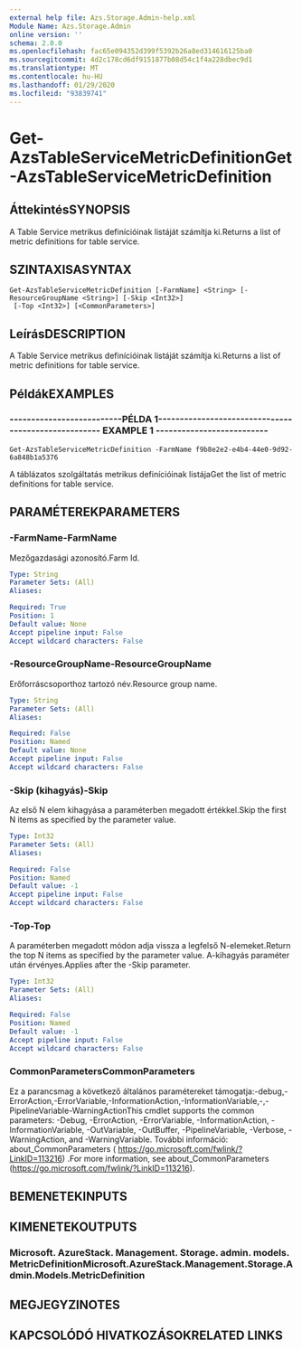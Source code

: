 ```yaml
---
external help file: Azs.Storage.Admin-help.xml
Module Name: Azs.Storage.Admin
online version: ''
schema: 2.0.0
ms.openlocfilehash: fac65e094352d399f5392b26a8ed314616125ba0
ms.sourcegitcommit: 4d2c178cd6df9151877b08d54c1f4a228dbec9d1
ms.translationtype: MT
ms.contentlocale: hu-HU
ms.lasthandoff: 01/29/2020
ms.locfileid: "93839741"
---
```

# <span data-ttu-id="6982d-101">Get-AzsTableServiceMetricDefinition</span><span class="sxs-lookup"><span data-stu-id="6982d-101">Get-AzsTableServiceMetricDefinition</span></span>

## <span data-ttu-id="6982d-102">Áttekintés</span><span class="sxs-lookup"><span data-stu-id="6982d-102">SYNOPSIS</span></span>
<span data-ttu-id="6982d-103">A Table Service metrikus definícióinak listáját számítja ki.</span><span class="sxs-lookup"><span data-stu-id="6982d-103">Returns a list of metric definitions for table service.</span></span>

## <span data-ttu-id="6982d-104">SZINTAXISA</span><span class="sxs-lookup"><span data-stu-id="6982d-104">SYNTAX</span></span>

```
Get-AzsTableServiceMetricDefinition [-FarmName] <String> [-ResourceGroupName <String>] [-Skip <Int32>]
 [-Top <Int32>] [<CommonParameters>]
```

## <span data-ttu-id="6982d-105">Leírás</span><span class="sxs-lookup"><span data-stu-id="6982d-105">DESCRIPTION</span></span>
<span data-ttu-id="6982d-106">A Table Service metrikus definícióinak listáját számítja ki.</span><span class="sxs-lookup"><span data-stu-id="6982d-106">Returns a list of metric definitions for table service.</span></span>

## <span data-ttu-id="6982d-107">Példák</span><span class="sxs-lookup"><span data-stu-id="6982d-107">EXAMPLES</span></span>

### <span data-ttu-id="6982d-108">--------------------------PÉLDA 1--------------------------</span><span class="sxs-lookup"><span data-stu-id="6982d-108">-------------------------- EXAMPLE 1 --------------------------</span></span>
```
Get-AzsTableServiceMetricDefinition -FarmName f9b8e2e2-e4b4-44e0-9d92-6a848b1a5376
```

<span data-ttu-id="6982d-109">A táblázatos szolgáltatás metrikus definícióinak listája</span><span class="sxs-lookup"><span data-stu-id="6982d-109">Get the list of metric definitions for table service.</span></span>

## <span data-ttu-id="6982d-110">PARAMÉTEREK</span><span class="sxs-lookup"><span data-stu-id="6982d-110">PARAMETERS</span></span>

### <span data-ttu-id="6982d-111">-FarmName</span><span class="sxs-lookup"><span data-stu-id="6982d-111">-FarmName</span></span>
<span data-ttu-id="6982d-112">Mezőgazdasági azonosító.</span><span class="sxs-lookup"><span data-stu-id="6982d-112">Farm Id.</span></span>

```yaml
Type: String
Parameter Sets: (All)
Aliases: 

Required: True
Position: 1
Default value: None
Accept pipeline input: False
Accept wildcard characters: False
```

### <span data-ttu-id="6982d-113">-ResourceGroupName</span><span class="sxs-lookup"><span data-stu-id="6982d-113">-ResourceGroupName</span></span>
<span data-ttu-id="6982d-114">Erőforráscsoporthoz tartozó név.</span><span class="sxs-lookup"><span data-stu-id="6982d-114">Resource group name.</span></span>

```yaml
Type: String
Parameter Sets: (All)
Aliases: 

Required: False
Position: Named
Default value: None
Accept pipeline input: False
Accept wildcard characters: False
```

### <span data-ttu-id="6982d-115">-Skip (kihagyás)</span><span class="sxs-lookup"><span data-stu-id="6982d-115">-Skip</span></span>
<span data-ttu-id="6982d-116">Az első N elem kihagyása a paraméterben megadott értékkel.</span><span class="sxs-lookup"><span data-stu-id="6982d-116">Skip the first N items as specified by the parameter value.</span></span>

```yaml
Type: Int32
Parameter Sets: (All)
Aliases: 

Required: False
Position: Named
Default value: -1
Accept pipeline input: False
Accept wildcard characters: False
```

### <span data-ttu-id="6982d-117">-Top</span><span class="sxs-lookup"><span data-stu-id="6982d-117">-Top</span></span>
<span data-ttu-id="6982d-118">A paraméterben megadott módon adja vissza a legfelső N-elemeket.</span><span class="sxs-lookup"><span data-stu-id="6982d-118">Return the top N items as specified by the parameter value.</span></span>
<span data-ttu-id="6982d-119">A-kihagyás paraméter után érvényes.</span><span class="sxs-lookup"><span data-stu-id="6982d-119">Applies after the -Skip parameter.</span></span>

```yaml
Type: Int32
Parameter Sets: (All)
Aliases: 

Required: False
Position: Named
Default value: -1
Accept pipeline input: False
Accept wildcard characters: False
```

### <span data-ttu-id="6982d-120">CommonParameters</span><span class="sxs-lookup"><span data-stu-id="6982d-120">CommonParameters</span></span>
<span data-ttu-id="6982d-121">Ez a parancsmag a következő általános paramétereket támogatja:-debug,-ErrorAction,-ErrorVariable,-InformationAction,-InformationVariable,-,-PipelineVariable-WarningAction</span><span class="sxs-lookup"><span data-stu-id="6982d-121">This cmdlet supports the common parameters: -Debug, -ErrorAction, -ErrorVariable, -InformationAction, -InformationVariable, -OutVariable, -OutBuffer, -PipelineVariable, -Verbose, -WarningAction, and -WarningVariable.</span></span> <span data-ttu-id="6982d-122">További információ: about_CommonParameters ( https://go.microsoft.com/fwlink/?LinkID=113216) .</span><span class="sxs-lookup"><span data-stu-id="6982d-122">For more information, see about_CommonParameters (https://go.microsoft.com/fwlink/?LinkID=113216).</span></span>

## <span data-ttu-id="6982d-123">BEMENETEK</span><span class="sxs-lookup"><span data-stu-id="6982d-123">INPUTS</span></span>

## <span data-ttu-id="6982d-124">KIMENETEK</span><span class="sxs-lookup"><span data-stu-id="6982d-124">OUTPUTS</span></span>

### <span data-ttu-id="6982d-125">Microsoft. AzureStack. Management. Storage. admin. models. MetricDefinition</span><span class="sxs-lookup"><span data-stu-id="6982d-125">Microsoft.AzureStack.Management.Storage.Admin.Models.MetricDefinition</span></span>

## <span data-ttu-id="6982d-126">MEGJEGYZI</span><span class="sxs-lookup"><span data-stu-id="6982d-126">NOTES</span></span>

## <span data-ttu-id="6982d-127">KAPCSOLÓDÓ HIVATKOZÁSOK</span><span class="sxs-lookup"><span data-stu-id="6982d-127">RELATED LINKS</span></span>

